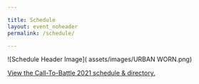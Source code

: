 ```yaml
---

title: Schedule
layout: event_noheader
permalink: /schedule/

---
```


![Schedule Header Image]( assets/images/URBAN WORN.png)

<a id="sched-embed" href="//calltobattle2021.sched.com/list/descriptions/">View the Call-To-Battle 2021 schedule &amp; directory.</a><script type="text/javascript" src="//calltobattle2021.sched.com/js/embed.js"></script>
